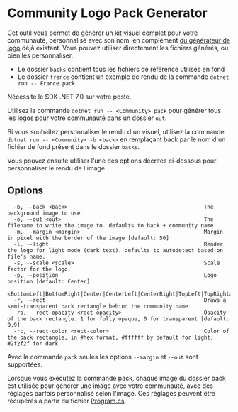 # Community Logo Pack Generator

Cet outil vous permet de générer un kit visuel complet pour votre communauté, personnalisé avec son nom, en complément [du générateur de logo](https://github.com/mtg-x/logo-generator) déjà existant.
Vous pouvez utiliser directement les fichiers générés, ou bien les personnaliser.

* Le dossier `backs` contient tous les fichiers de référence utilisés en fond
* Le dossier `france` contient un exemple de rendu de la commande `dotnet run -- France pack`

Nécessite le SDK .NET 7.0 sur votre poste.

Utilisez la commande `dotnet run -- <Community> pack` pour générer tous les logos pour votre communauté dans un dossier `out`.

Si vous souhaitez personnaliser le rendu d'un visuel, utilisez la commande `dotnet run -- <Community> -b <back>` en remplaçant back par le nom d'un fichier
de fond présent dans le dossier `backs`.

Vous pouvez ensuite utiliser l'une des options décrites ci-dessous pour personnaliser le rendu de l'image.

## Options

```
  -b, --back <back>                                           The background image to use
  -o, --out <out>                                             The filename to write the image to. defaults to back + community name
  -m, --margin <margin>                                       Margin in pixel with the border of the image [default: 50]
  -l, --light                                                 Render the logo for light mode (dark text). defaults to autodetect based on file's name.
  -s, --scale <scale>                                         Scale factor for the logo.
  -p, --position                                              Logo position [default: Center]
  <BottomLeft|BottomRight|Center|CenterLeft|CenterRight|TopLeft|TopRight>
  -r, --rect                                                  Draws a semi-transparent back rectangle behind the community name
  -ro, --rect-opacity <rect-opacity>                          Opacity of the back rectangle. 1 for fully opaque, 0 for transparent [default: 0,9]
  -rc, --rect-color <rect-color>                              Color of the back rectangle, in #hex format, #ffffff by default for light, #2f2f2f for dark
```

Avec la commande `pack` seules les options `--margin` et `--out` sont supportées.

Lorsque vous exécutez la commande pack, chaque image du dossier back est utilisée pour générer une image avec votre communauté, avec des réglages parfois personnalisé selon l'image.
Ces réglages peuvent être récupérés à partir du fichier [Program.cs](https://github.com/mtg-france/visual-kit-gen/blob/main/Program.cs#L113).
